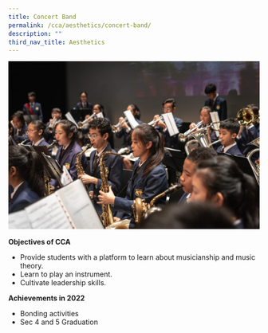```yaml
---
title: Concert Band
permalink: /cca/aesthetics/concert-band/
description: ""
third_nav_title: Aesthetics
---
```

![](/images/GMSS-95-Anniversary-135-1024x684.jpg)


**Objectives of CCA**

*   Provide students with a platform to learn about musicianship and music theory.
*   Learn to play an instrument.
*   Cultivate leadership skills.

**Achievements in 2022**

*   Bonding activities
*   Sec 4 and 5 Graduation



